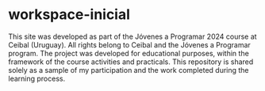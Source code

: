 # workspace-inicial
This site was developed as part of the Jóvenes a Programar 2024 course at Ceibal (Uruguay). All rights belong to Ceibal and the Jóvenes a Programar program.  The project was developed for educational purposes, within the framework of the course activities and practicals. 
This repository is shared solely as a sample of my participation and the work completed during the learning process.
